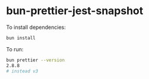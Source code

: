 # bun-prettier-jest-snapshot

To install dependencies:

```bash
bun install
```

To run:

```bash
bun prettier --version
2.8.8
# instead v3
```

